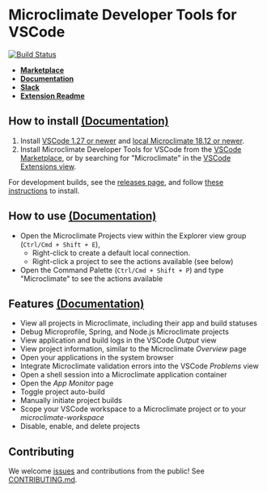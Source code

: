 # Microclimate Developer Tools for VSCode

[![Build Status](https://travis-ci.com/microclimate-dev2ops/microclimate-vscode-tools.svg?token=wpsJvyUkyhtfRa9prmMq&branch=master)](https://travis-ci.com/microclimate-dev2ops/microclimate-vscode-tools)

- **[Marketplace](https://marketplace.visualstudio.com/VSCode)**
- **[Documentation](https://microclimate-dev2ops.github.io/mdt-vsc-overview)**
- **[Slack](https://slack-invite-ibm-cloud-tech.mybluemix.net/)**
- **[Extension Readme](https://github.com/microclimate-dev2ops/microclimate-vscode-tools/blob/master/dev/README.md)**

## How to install [(Documentation)](https://microclimate-dev2ops.github.io/mdt-vsc-getting-started)

1. Install [VSCode 1.27 or newer](https://code.visualstudio.com/download) and [local Microclimate 18.12 or newer](https://microclimate-dev2ops.github.io/installlocally).
2. Install Microclimate Developer Tools for VSCode from the [VSCode Marketplace](https://marketplace.visualstudio.com/VSCode), or by searching for "Microclimate" in the [VSCode Extensions view](https://code.visualstudio.com/docs/editor/extension-gallery#_browse-for-extensions).

For development builds, see the [releases page](https://github.com/microclimate-dev2ops/microclimate-vscode-tools/releases), and follow [these instructions](https://code.visualstudio.com/docs/editor/extension-gallery#_install-from-a-vsix) to install.

## How to use [(Documentation)](https://microclimate-dev2ops.github.io/mdt-vsc-tutorial)
- Open the Microclimate Projects view within the Explorer view group (`Ctrl/Cmd + Shift + E`),
    - Right-click to create a default local connection.
    - Right-click a project to see the actions available (see below)
- Open the Command Palette (`Ctrl/Cmd + Shift + P`) and type "Microclimate" to see the actions available

## Features [(Documentation)](https://microclimate-dev2ops.github.io/mdt-vsc-commands-overview)
- View all projects in Microclimate, including their app and build statuses
- Debug Microprofile, Spring, and Node.js Microclimate projects
- View application and build logs in the VSCode *Output* view
- View project information, similar to the Microclimate *Overview* page
- Open your applications in the system browser
- Integrate Microclimate validation errors into the VSCode *Problems* view
- Open a shell session into a Microclimate application container
- Open the *App Monitor* page
- Toggle project auto-build
- Manually initiate project builds
- Scope your VSCode workspace to a Microclimate project or to your *microclimate-workspace*
- Disable, enable, and delete projects

## Contributing
We welcome [issues](https://github.com/microclimate-dev2ops/microclimate-vscode-tools/issues) and contributions from the public! See [CONTRIBUTING.md](https://github.ibm.com/dev-ex/microclimate-vscode/tree/master/CONTRIBUTING.md).